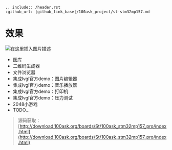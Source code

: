 ```eval_rst
.. include:: /header.rst 
:github_url: |github_link_base|/100ask_project/st-stm32mp157.md
```


# 效果


![在这里插入图片描述](https://img-blog.csdnimg.cn/20210517155314493.png?x-oss-process=image/watermark,type_ZmFuZ3poZW5naGVpdGk,shadow_10,text_aHR0cHM6Ly9ibG9nLmNzZG4ubmV0L3FxXzM1MTgxMjM2,size_16,color_FFFFFF,t_70)

- 图库
- 二维码生成器
- 文件浏览器
- 集成lvgl官方demo：图片编辑器
- 集成lvgl官方demo：音乐播放器
- 集成lvgl官方demo：打印机
- 集成lvgl官方demo：压力测试
- 2048小游戏
- TODO...

> 源码获取：[http://download.100ask.org/boards/St/100ask_stm32mp157_pro/index.html](http://download.100ask.org/boards/St/100ask_stm32mp157_pro/index.html)